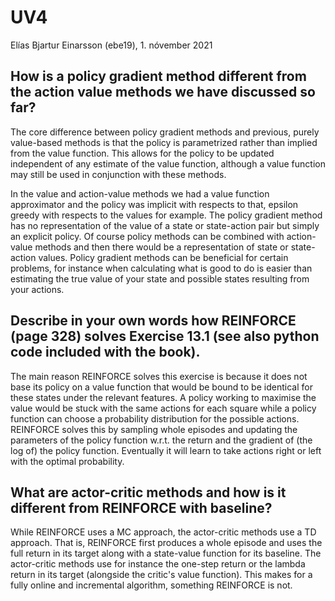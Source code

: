# UV4
Elías Bjartur Einarsson (ebe19), 1. nóvember 2021

## How is a policy gradient method different from the action value methods we have discussed so far?

The core difference between policy gradient methods and previous, purely value-based methods is that the policy is parametrized rather than implied from the value function. This allows for the policy to be updated independent of any estimate of the value function, although a value function may still be used in conjunction with these methods.

In the value and action-value methods we had a value function approximator and the policy was implicit with respects to that, epsilon greedy with respects to the values for example. The policy gradient method has no representation of the value of a state or state-action pair but simply an explicit policy. Of course policy methods can be combined with action-value methods and then there would be a representation of state or state-action values. Policy gradient methods can be beneficial for certain problems, for instance when calculating what is good to do is easier than estimating the true value of your state and possible states resulting from your actions. 

## Describe in your own words how REINFORCE (page 328) solves Exercise 13.1 (see also python code included with the book).

The main reason REINFORCE solves this exercise is because it does not base its policy on a value function that would be bound to be identical for these states under the relevant features. A policy working to maximise the value would be stuck with the same actions for each square while a policy function can choose a probability distribution for the possible actions.
REINFORCE solves this by sampling whole episodes and updating the parameters of the policy function w.r.t. the return and the gradient of (the log of) the policy function. Eventually it will learn to take actions right or left with the optimal probability.  

## What are actor-critic methods and how is it different from REINFORCE with baseline?

While REINFORCE uses a MC approach, the actor-critic methods use a TD approach. That is, REINFORCE first produces a whole episode and uses the full return in its target along with a state-value function for its baseline. The actor-critic methods use for instance the one-step return or the lambda return in its target (alongside the critic's value function). This makes for a fully online and incremental algorithm, something REINFORCE is not.


